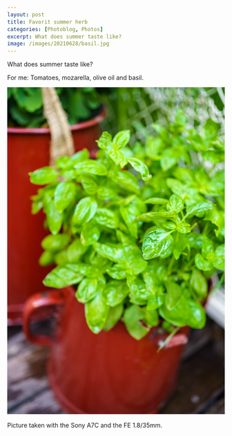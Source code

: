 ```yaml
---
layout: post
title: Favorit summer herb
categories: [Photoblog, Photos]
excerpt: What does summer taste like?
image: /images/20210628/basil.jpg
---
```


What does summer taste like?

For me: Tomatoes, mozarella, olive oil and basil.

![Basil](../images/20210628/basil.jpg)


Picture taken with the Sony A7C and the FE 1.8/35mm.

